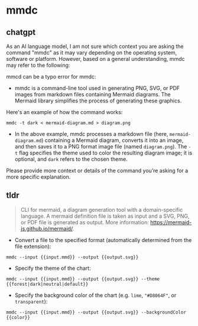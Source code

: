 # mmdc 
## chatgpt 
As an AI language model, I am not sure which context you are asking the command "mmdc" as it may vary depending on the operating system, software or platform. However, based on a general understanding, mmdc may refer to the following:

mmcd can be a typo error for mmdc: 

- mmdc is a command-line tool used in generating PNG, SVG, or PDF images from markdown files containing Mermaid diagrams. The Mermaid library simplifies the process of generating these graphics. 

Here's an example of how the command works:

```
mmdc -t dark < mermaid-diagram.md > diagram.png
``` 

- In the above example, mmdc processes a markdown file (here, `mermaid-diagram.md`) containing a Mermaid diagram, converts it into an image, and then saves it to a PNG format image file (named `diagram.png`). The `-t` flag specifies the theme used to color the resulting diagram image; it is optional, and `dark` refers to the chosen theme. 

Please provide more context or details of the command you’re asking for a more specific explanation. 

## tldr 
 
> CLI for mermaid, a diagram generation tool with a domain-specific language.
> A mermaid definition file is taken as input and a SVG, PNG, or PDF file is generated as output.
> More information: <https://mermaid-js.github.io/mermaid/>.

- Convert a file to the specified format (automatically determined from the file extension):

`mmdc --input {{input.mmd}} --output {{output.svg}}`

- Specify the theme of the chart:

`mmdc --input {{input.mmd}} --output {{output.svg}} --theme {{forest|dark|neutral|default}}`

- Specify the background color of the chart (e.g. `lime`, `"#D8064F"`, or `transparent`):

`mmdc --input {{input.mmd}} --output {{output.svg}} --backgroundColor {{color}}`
